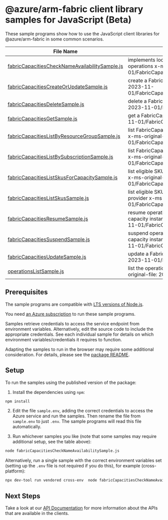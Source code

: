 # @azure/arm-fabric client library samples for JavaScript (Beta)

These sample programs show how to use the JavaScript client libraries for @azure/arm-fabric in some common scenarios.

| **File Name**                                                                                 | **Description**                                                                                                              |
| --------------------------------------------------------------------------------------------- | ---------------------------------------------------------------------------------------------------------------------------- |
| [fabricCapacitiesCheckNameAvailabilitySample.js][fabriccapacitieschecknameavailabilitysample] | implements local CheckNameAvailability operations x-ms-original-file: 2023-11-01/FabricCapacities_CheckNameAvailability.json |
| [fabricCapacitiesCreateOrUpdateSample.js][fabriccapacitiescreateorupdatesample]               | create a FabricCapacity x-ms-original-file: 2023-11-01/FabricCapacities_CreateOrUpdate.json                                  |
| [fabricCapacitiesDeleteSample.js][fabriccapacitiesdeletesample]                               | delete a FabricCapacity x-ms-original-file: 2023-11-01/FabricCapacities_Delete.json                                          |
| [fabricCapacitiesGetSample.js][fabriccapacitiesgetsample]                                     | get a FabricCapacity x-ms-original-file: 2023-11-01/FabricCapacities_Get.json                                                |
| [fabricCapacitiesListByResourceGroupSample.js][fabriccapacitieslistbyresourcegroupsample]     | list FabricCapacity resources by resource group x-ms-original-file: 2023-11-01/FabricCapacities_ListByResourceGroup.json     |
| [fabricCapacitiesListBySubscriptionSample.js][fabriccapacitieslistbysubscriptionsample]       | list FabricCapacity resources by subscription ID x-ms-original-file: 2023-11-01/FabricCapacities_ListBySubscription.json     |
| [fabricCapacitiesListSkusForCapacitySample.js][fabriccapacitieslistskusforcapacitysample]     | list eligible SKUs for a Microsoft Fabric resource x-ms-original-file: 2023-11-01/FabricCapacities_ListSkusForCapacity.json  |
| [fabricCapacitiesListSkusSample.js][fabriccapacitieslistskussample]                           | list eligible SKUs for Microsoft Fabric resource provider x-ms-original-file: 2023-11-01/FabricCapacities_ListSkus.json      |
| [fabricCapacitiesResumeSample.js][fabriccapacitiesresumesample]                               | resume operation of the specified Fabric capacity instance. x-ms-original-file: 2023-11-01/FabricCapacities_Resume.json      |
| [fabricCapacitiesSuspendSample.js][fabriccapacitiessuspendsample]                             | suspend operation of the specified Fabric capacity instance. x-ms-original-file: 2023-11-01/FabricCapacities_Suspend.json    |
| [fabricCapacitiesUpdateSample.js][fabriccapacitiesupdatesample]                               | update a FabricCapacity x-ms-original-file: 2023-11-01/FabricCapacities_Update.json                                          |
| [operationsListSample.js][operationslistsample]                                               | list the operations for the provider x-ms-original-file: 2023-11-01/Operations_List.json                                     |

## Prerequisites

The sample programs are compatible with [LTS versions of Node.js](https://github.com/nodejs/release#release-schedule).

You need [an Azure subscription][freesub] to run these sample programs.

Samples retrieve credentials to access the service endpoint from environment variables. Alternatively, edit the source code to include the appropriate credentials. See each individual sample for details on which environment variables/credentials it requires to function.

Adapting the samples to run in the browser may require some additional consideration. For details, please see the [package README][package].

## Setup

To run the samples using the published version of the package:

1. Install the dependencies using `npm`:

```bash
npm install
```

2. Edit the file `sample.env`, adding the correct credentials to access the Azure service and run the samples. Then rename the file from `sample.env` to just `.env`. The sample programs will read this file automatically.

3. Run whichever samples you like (note that some samples may require additional setup, see the table above):

```bash
node fabricCapacitiesCheckNameAvailabilitySample.js
```

Alternatively, run a single sample with the correct environment variables set (setting up the `.env` file is not required if you do this), for example (cross-platform):

```bash
npx dev-tool run vendored cross-env  node fabricCapacitiesCheckNameAvailabilitySample.js
```

## Next Steps

Take a look at our [API Documentation][apiref] for more information about the APIs that are available in the clients.

[fabriccapacitieschecknameavailabilitysample]: https://github.com/Azure/azure-sdk-for-js/blob/main/sdk/fabric/arm-fabric/samples/v1-beta/javascript/fabricCapacitiesCheckNameAvailabilitySample.js
[fabriccapacitiescreateorupdatesample]: https://github.com/Azure/azure-sdk-for-js/blob/main/sdk/fabric/arm-fabric/samples/v1-beta/javascript/fabricCapacitiesCreateOrUpdateSample.js
[fabriccapacitiesdeletesample]: https://github.com/Azure/azure-sdk-for-js/blob/main/sdk/fabric/arm-fabric/samples/v1-beta/javascript/fabricCapacitiesDeleteSample.js
[fabriccapacitiesgetsample]: https://github.com/Azure/azure-sdk-for-js/blob/main/sdk/fabric/arm-fabric/samples/v1-beta/javascript/fabricCapacitiesGetSample.js
[fabriccapacitieslistbyresourcegroupsample]: https://github.com/Azure/azure-sdk-for-js/blob/main/sdk/fabric/arm-fabric/samples/v1-beta/javascript/fabricCapacitiesListByResourceGroupSample.js
[fabriccapacitieslistbysubscriptionsample]: https://github.com/Azure/azure-sdk-for-js/blob/main/sdk/fabric/arm-fabric/samples/v1-beta/javascript/fabricCapacitiesListBySubscriptionSample.js
[fabriccapacitieslistskusforcapacitysample]: https://github.com/Azure/azure-sdk-for-js/blob/main/sdk/fabric/arm-fabric/samples/v1-beta/javascript/fabricCapacitiesListSkusForCapacitySample.js
[fabriccapacitieslistskussample]: https://github.com/Azure/azure-sdk-for-js/blob/main/sdk/fabric/arm-fabric/samples/v1-beta/javascript/fabricCapacitiesListSkusSample.js
[fabriccapacitiesresumesample]: https://github.com/Azure/azure-sdk-for-js/blob/main/sdk/fabric/arm-fabric/samples/v1-beta/javascript/fabricCapacitiesResumeSample.js
[fabriccapacitiessuspendsample]: https://github.com/Azure/azure-sdk-for-js/blob/main/sdk/fabric/arm-fabric/samples/v1-beta/javascript/fabricCapacitiesSuspendSample.js
[fabriccapacitiesupdatesample]: https://github.com/Azure/azure-sdk-for-js/blob/main/sdk/fabric/arm-fabric/samples/v1-beta/javascript/fabricCapacitiesUpdateSample.js
[operationslistsample]: https://github.com/Azure/azure-sdk-for-js/blob/main/sdk/fabric/arm-fabric/samples/v1-beta/javascript/operationsListSample.js
[apiref]: https://docs.microsoft.com/javascript/api/@azure/arm-fabric?view=azure-node-preview
[freesub]: https://azure.microsoft.com/free/
[package]: https://github.com/Azure/azure-sdk-for-js/tree/main/sdk/fabric/arm-fabric/README.md
